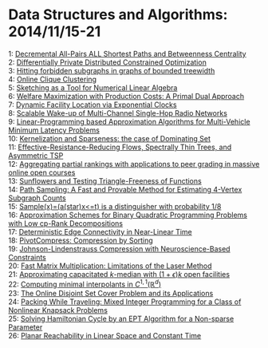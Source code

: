# Data Structures and Algorithms: 2014/11/15-21  
1: [Decremental All-Pairs ALL Shortest Paths and Betweenness Centrality](https://doi.org/10.48550/arXiv.1411.4073)  
2: [Differentially Private Distributed Constrained Optimization](https://doi.org/10.48550/arXiv.1411.4105)  
3: [Hitting forbidden subgraphs in graphs of bounded treewidth](https://doi.org/10.48550/arXiv.1411.4184)  
4: [Online Clique Clustering](https://doi.org/10.48550/arXiv.1411.4274)  
5: [Sketching as a Tool for Numerical Linear Algebra](https://doi.org/10.48550/arXiv.1411.4357)  
6: [Welfare Maximization with Production Costs: A Primal Dual Approach](https://doi.org/10.48550/arXiv.1411.4384)  
7: [Dynamic Facility Location via Exponential Clocks](https://doi.org/10.48550/arXiv.1411.4476)  
8: [Scalable Wake-up of Multi-Channel Single-Hop Radio Networks](https://doi.org/10.48550/arXiv.1411.4498)  
9: [Linear-Programming based Approximation Algorithms for Multi-Vehicle  Minimum Latency Problems](https://doi.org/10.48550/arXiv.1411.4573)  
10: [Kernelization and Sparseness: the case of Dominating Set](https://doi.org/10.48550/arXiv.1411.4575)  
11: [Effective-Resistance-Reducing Flows, Spectrally Thin Trees, and  Asymmetric TSP](https://doi.org/10.48550/arXiv.1411.4613)  
12: [Aggregating partial rankings with applications to peer grading in  massive online open courses](https://doi.org/10.48550/arXiv.1411.4619)  
13: [Sunflowers and Testing Triangle-Freeness of Functions](https://doi.org/10.48550/arXiv.1411.4692)  
14: [Path Sampling: A Fast and Provable Method for Estimating 4-Vertex  Subgraph Counts](https://doi.org/10.48550/arXiv.1411.4942)  
15: [Sample(x)=(a(star)x<=t) is a distinguisher with probability 1/8](https://doi.org/10.48550/arXiv.1411.4982)  
16: [Approximation Schemes for Binary Quadratic Programming Problems with Low  cp-Rank Decompositions](https://doi.org/10.48550/arXiv.1411.5050)  
17: [Deterministic Edge Connectivity in Near-Linear Time](https://doi.org/10.48550/arXiv.1411.5123)  
18: [PivotCompress: Compression by Sorting](https://doi.org/10.48550/arXiv.1411.5127)  
19: [Johnson-Lindenstrauss Compression with Neuroscience-Based Constraints](https://doi.org/10.48550/arXiv.1411.5383)  
20: [Fast Matrix Multiplication: Limitations of the Laser Method](https://doi.org/10.48550/arXiv.1411.5414)  
21: [Approximating capacitated $k$-median with $(1+\epsilon)k$ open  facilities](https://doi.org/10.48550/arXiv.1411.5630)  
22: [Computing minimal interpolants in $C^{1,1}(\mathbb{R}^d)$](https://doi.org/10.48550/arXiv.1411.5668)  
23: [The Online Disjoint Set Cover Problem and its Applications](https://doi.org/10.48550/arXiv.1411.5739)  
24: [Packing While Traveling: Mixed Integer Programming for a Class of  Nonlinear Knapsack Problems](https://doi.org/10.48550/arXiv.1411.5768)  
25: [Solving Hamiltonian Cycle by an EPT Algorithm for a Non-sparse Parameter](https://doi.org/10.48550/arXiv.1411.5849)  
26: [Planar Reachability in Linear Space and Constant Time](https://doi.org/10.48550/arXiv.1411.5867)  